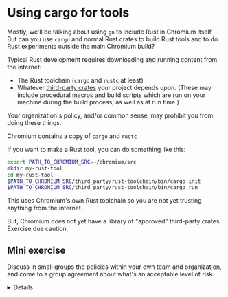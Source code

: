 # Using cargo for tools

Mostly, we'll be talking about using `gn` to include Rust in Chromium itself.
But can you use `cargo` and normal Rust crates to build Rust tools and to do
Rust experiments outside the main Chromium build?

Typical Rust development requires downloading and running content from the
internet:

* The Rust toolchain (`cargo` and `rustc` at least)
* Whatever [third-party crates][0] your project depends upon. (These may
  include procedural macros and build scripts which are run on your machine
  during the build process, as well as at run time.)

Your organization's policy, and/or common sense, may prohibit you from doing
these things.

Chromium contains a copy of `cargo` and `rustc`

If you want to make a Rust tool, you can do something like this:

```sh
export PATH_TO_CHROMIUM_SRC=~/chromium/src
mkdir my-rust-tool
cd my-rust-tool
$PATH_TO_CHROMIUM_SRC/third_party/rust-toolchain/bin/cargo init
$PATH_TO_CHROMIUM_SRC/third_party/rust-toolchain/bin/cargo run
```

This uses Chromium's own Rust toolchain so you are not yet trusting anything
from the internet.

But, Chromium does not yet have a library of "approved" third-party crates.
Exercise due caution.

## Mini exercise

Discuss in small groups the policies within your own team and organization,
and come to a group agreement about what's an acceptable level of risk.

<details>
Assuming folks taking the course are physically together, ask them to discuss
in small groups of 3-4 people. Then, ask each table whether they've come
to a consensus on the level of risk

Later in the course, we'll be running an actual `cargo`-based tool, `gnrt`.
</details>

[0]: https://crates.io/